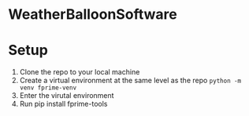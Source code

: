 # WeatherBalloonSoftware
# Setup
1. Clone the repo to your local machine
2. Create a virtual environment at the same level as the repo
```python -m venv fprime-venv```
3. Enter the virutal environment
4. Run pip install fprime-tools
